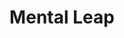 ---
title: "Mental Leap"

feat:
  types: ["Psionic"]
  description: |
    You can make amazing jumps.
  prerequisite: |
    Str 13, _jump_ 5 ranks.
  benefit: |
    To use this feat, you must expend your psionic focus. You gain a +10 bonus on a _jump_ check.
---